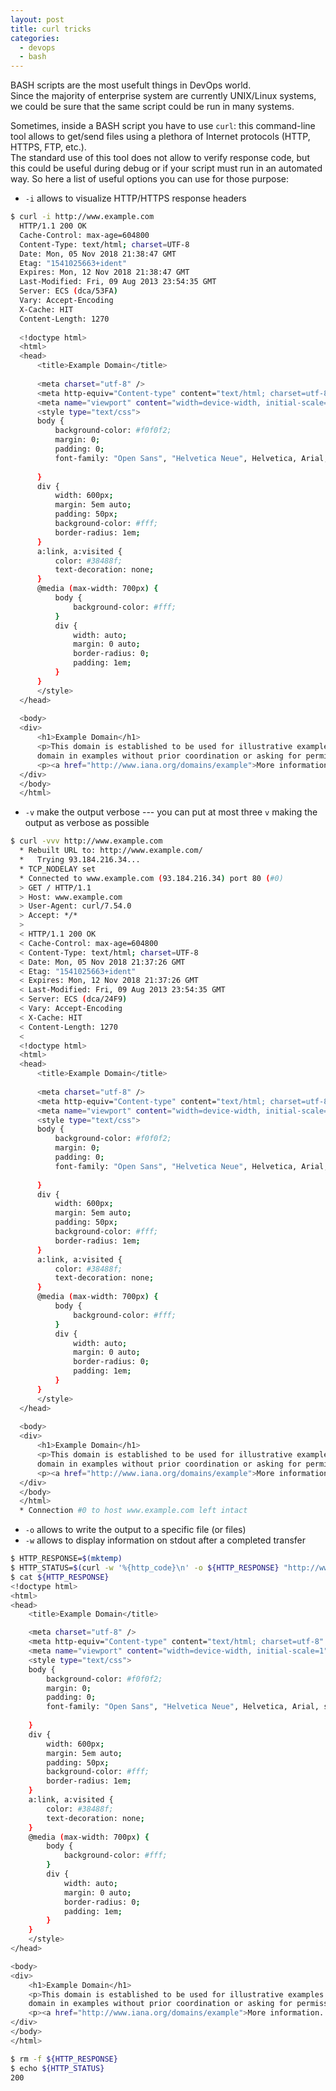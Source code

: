 ```yaml
---
layout: post
title: curl tricks
categories:
  - devops
  - bash
---
```


BASH scripts are the most usefult things in DevOps world.  
Since the majority of enterprise system are currently UNIX/Linux systems, we could be sure that the same script could be run in many systems.

Sometimes, inside a BASH script you have to use `curl`: this command-line tool allows to get/send files using a plethora of Internet protocols (HTTP, HTTPS, FTP, etc.).  
The standard use of this tool does not allow to verify response code, but this could be useful during debug or if your script must run in an automated way.
So here a list of useful options you can use for those purpose:
- `-i` allows to visualize HTTP/HTTPS response headers

```bash
$ curl -i http://www.example.com
  HTTP/1.1 200 OK
  Cache-Control: max-age=604800
  Content-Type: text/html; charset=UTF-8
  Date: Mon, 05 Nov 2018 21:38:47 GMT
  Etag: "1541025663+ident"
  Expires: Mon, 12 Nov 2018 21:38:47 GMT
  Last-Modified: Fri, 09 Aug 2013 23:54:35 GMT
  Server: ECS (dca/53FA)
  Vary: Accept-Encoding
  X-Cache: HIT
  Content-Length: 1270
  
  <!doctype html>
  <html>
  <head>
      <title>Example Domain</title>
  
      <meta charset="utf-8" />
      <meta http-equiv="Content-type" content="text/html; charset=utf-8" />
      <meta name="viewport" content="width=device-width, initial-scale=1" />
      <style type="text/css">
      body {
          background-color: #f0f0f2;
          margin: 0;
          padding: 0;
          font-family: "Open Sans", "Helvetica Neue", Helvetica, Arial, sans-serif;
          
      }
      div {
          width: 600px;
          margin: 5em auto;
          padding: 50px;
          background-color: #fff;
          border-radius: 1em;
      }
      a:link, a:visited {
          color: #38488f;
          text-decoration: none;
      }
      @media (max-width: 700px) {
          body {
              background-color: #fff;
          }
          div {
              width: auto;
              margin: 0 auto;
              border-radius: 0;
              padding: 1em;
          }
      }
      </style>    
  </head>
  
  <body>
  <div>
      <h1>Example Domain</h1>
      <p>This domain is established to be used for illustrative examples in documents. You may use this
      domain in examples without prior coordination or asking for permission.</p>
      <p><a href="http://www.iana.org/domains/example">More information...</a></p>
  </div>
  </body>
  </html>
```
- `-v` make the output verbose --- you can put at most three `v` making the output as verbose as possible

```bash
$ curl -vvv http://www.example.com
  * Rebuilt URL to: http://www.example.com/
  *   Trying 93.184.216.34...
  * TCP_NODELAY set
  * Connected to www.example.com (93.184.216.34) port 80 (#0)
  > GET / HTTP/1.1
  > Host: www.example.com
  > User-Agent: curl/7.54.0
  > Accept: */*
  > 
  < HTTP/1.1 200 OK
  < Cache-Control: max-age=604800
  < Content-Type: text/html; charset=UTF-8
  < Date: Mon, 05 Nov 2018 21:37:26 GMT
  < Etag: "1541025663+ident"
  < Expires: Mon, 12 Nov 2018 21:37:26 GMT
  < Last-Modified: Fri, 09 Aug 2013 23:54:35 GMT
  < Server: ECS (dca/24F9)
  < Vary: Accept-Encoding
  < X-Cache: HIT
  < Content-Length: 1270
  < 
  <!doctype html>
  <html>
  <head>
      <title>Example Domain</title>
  
      <meta charset="utf-8" />
      <meta http-equiv="Content-type" content="text/html; charset=utf-8" />
      <meta name="viewport" content="width=device-width, initial-scale=1" />
      <style type="text/css">
      body {
          background-color: #f0f0f2;
          margin: 0;
          padding: 0;
          font-family: "Open Sans", "Helvetica Neue", Helvetica, Arial, sans-serif;
          
      }
      div {
          width: 600px;
          margin: 5em auto;
          padding: 50px;
          background-color: #fff;
          border-radius: 1em;
      }
      a:link, a:visited {
          color: #38488f;
          text-decoration: none;
      }
      @media (max-width: 700px) {
          body {
              background-color: #fff;
          }
          div {
              width: auto;
              margin: 0 auto;
              border-radius: 0;
              padding: 1em;
          }
      }
      </style>    
  </head>
  
  <body>
  <div>
      <h1>Example Domain</h1>
      <p>This domain is established to be used for illustrative examples in documents. You may use this
      domain in examples without prior coordination or asking for permission.</p>
      <p><a href="http://www.iana.org/domains/example">More information...</a></p>
  </div>
  </body>
  </html>
  * Connection #0 to host www.example.com left intact
```

- `-o` allows to write the output to a specific file (or files)
- `-w` allows to display information on stdout after a completed transfer

```bash
$ HTTP_RESPONSE=$(mktemp)
$ HTTP_STATUS=$(curl -w '%{http_code}\n' -o ${HTTP_RESPONSE} "http://www.example.com")
$ cat ${HTTP_RESPONSE}
<!doctype html>
<html>
<head>
    <title>Example Domain</title>

    <meta charset="utf-8" />
    <meta http-equiv="Content-type" content="text/html; charset=utf-8" />
    <meta name="viewport" content="width=device-width, initial-scale=1" />
    <style type="text/css">
    body {
        background-color: #f0f0f2;
        margin: 0;
        padding: 0;
        font-family: "Open Sans", "Helvetica Neue", Helvetica, Arial, sans-serif;
        
    }
    div {
        width: 600px;
        margin: 5em auto;
        padding: 50px;
        background-color: #fff;
        border-radius: 1em;
    }
    a:link, a:visited {
        color: #38488f;
        text-decoration: none;
    }
    @media (max-width: 700px) {
        body {
            background-color: #fff;
        }
        div {
            width: auto;
            margin: 0 auto;
            border-radius: 0;
            padding: 1em;
        }
    }
    </style>    
</head>

<body>
<div>
    <h1>Example Domain</h1>
    <p>This domain is established to be used for illustrative examples in documents. You may use this
    domain in examples without prior coordination or asking for permission.</p>
    <p><a href="http://www.iana.org/domains/example">More information...</a></p>
</div>
</body>
</html>

$ rm -f ${HTTP_RESPONSE}
$ echo ${HTTP_STATUS}
200
```
